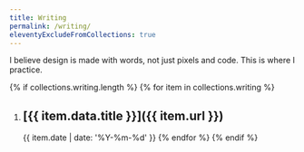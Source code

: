 ```yaml
---
title: Writing
permalink: /writing/
eleventyExcludeFromCollections: true
---
```



I believe design is made with words, not just pixels and code. This is where I practice.

{% if collections.writing.length %}
  {% for item in collections.writing %}
1. ## [{{ item.data.title }}]({{ item.url }})
   
   {{ item.date | date: '%Y-%m-%d' }}
  {% endfor %}
{% endif %}
